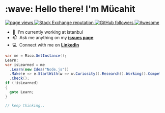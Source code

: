 <h1 align="left" id="mucahitimre-title">:wave: Hello there! I'm Mücahit</h1>
<p align="left">
  <a href="https://github.com/mucahitimre">
    <img src="https://komarev.com/ghpvc/?username=mucahitimre&style=flat-square" alt="page views" />
  </a>
  <a href="https://stackoverflow.com/users/7523096">
    <img alt="Stack Exchange reputation" src="https://img.shields.io/stackexchange/stackoverflow/r/7523096?color=orange&label=reputation&logo=stackoverflow">
  </a>
  <a href="https://github.com/mucahitimre?tab=followers">
    <img alt="GitHub followers" src="https://img.shields.io/github/followers/mucahitimre?color=green&logo=github">
  </a>
  <a href="https://github.com/abhisheknaiidu/awesome-github-profile-readme">
    <img alt="Awesome" src="https://awesome.re/mentioned-badge.svg">
  </a>
</p>


- :office: &nbsp;I'm currently working at istanbul
- :mailbox: &nbsp;Ask me anything on my **[issues page]**
- :computer: &nbsp;Connect with me on **[LinkedIn]**


```csharp
var me = Mico.GetInstance();
Learn:
var isLearned = me
  .Learn(new Idea("Node.js"))
  .Make(e => e.StartWith(w => w.Curiosity().Research().Working().Competence().Coffee()))
  .Check();
if (!isLearned)
{
  goto Learn;
}

// keep thinking..
```

<!-- links -->

[issues page]: https://github.com/mucahitimre/mucahitimre/issues "mucahitimre/issues"
[linkedin]: https://www.linkedin.com/in/mucahit-imre/ "Mücahit imre LinkedIn"



<!--
**mucahitimre/mucahitimre** is a ✨ _special_ ✨ repository because its `README.md` (this file) appears on your GitHub profile.

Here are some ideas to get you started:

- 🔭 I’m currently working on ...
- 🌱 I’m currently learning ...
- 👯 I’m looking to collaborate on ...
- 🤔 I’m looking for help with ...
- 💬 Ask me about ...
- 📫 How to reach me: ...
- 😄 Pronouns: ...
- ⚡ Fun fact: ...
-->
